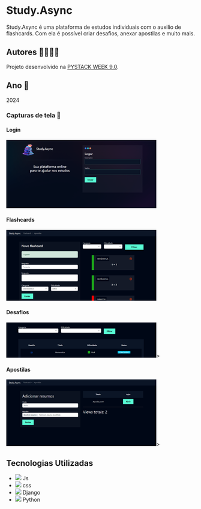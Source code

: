 
# Study.Async

Study.Async é uma plataforma de estudos individuais com o  auxilio de flashcards. Com ela é possível criar desafios, anexar apostilas e muito mais.
## Autores 👨‍💻👨‍🏫
Projeto desenvolvido na [PYSTACK WEEK 9.0](https://www.youtube.com/@pythonando).
## Ano 📅
2024
### Capturas de tela 📸

#### Login
<img src="screenshot/login.PNG" width="400">

#### Flashcards
<img src="screenshot/flash.PNG" width="400">

#### Desafios
<img src="screenshot/desafios.PNG" width="400">>

#### Apostilas
<img src="screenshot/apostilas.PNG" width="400">>


## Tecnologias Utilizadas

- <img src="https://img.icons8.com/color/48/000000/javascript.png"/> Js
- <img src="https://img.icons8.com/color/48/000000/css3.png"/> css
- <img src="https://img.icons8.com/color/48/000000/django.png"/> Django
- <img src="https://img.icons8.com/color/48/000000/python.png"/> Python


